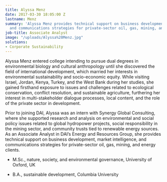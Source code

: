 ```yaml
---
title: Alyssa Menz
date: 2017-03-30 18:05:00 Z
lastname: Menz
summary: 'Alyssa Menz provides technical support on business development, market intelligence,
  and communications strategies for private-sector oil, gas, mining, and energy clients. '
job-title: Associate Analyst
image: "/uploads/Alyssa%20Menz.jpg"
solutions:
- Corporate Sustainability
---
```


Alyssa Menz entered college intending to pursue dual degrees in environmental biology and cultural anthropology until she discovered the field of international development, which married her interests in environmental sustainability and socio-economic equity. While visiting Israel, Jordan, Kenya, Turkey, and the West Bank during her studies, she gained firsthand exposure to issues and challenges related to ecological conservation, conflict resolution, and sustainable agriculture, furthering her interest in multi-stakeholder dialogue processes, local content, and the role of the private sector in development.

Prior to joining DAI, Alyssa was an intern with Synergy Global Consulting, where she supported research and analysis on environmental and social policy issues related to global hydropower projects, social responsibility in the mining sector, and community trusts tied to renewable energy sources. As an Associate Analyst in DAI’s Energy and Resources Group, she provides technical support on business development, market intelligence, and communications strategies for private-sector oil, gas, mining, and energy clients.

* M.Sc., nature, society, and environmental governance, University of Oxford, UK

* B.A., sustainable development, Columbia University